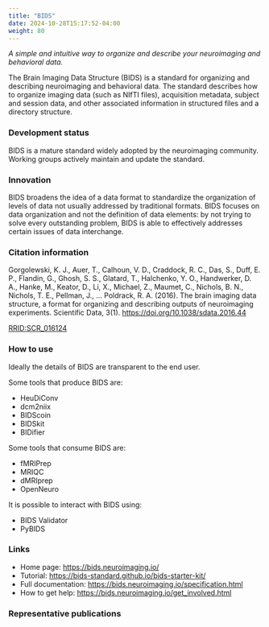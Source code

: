 ```yaml
---
title: "BIDS"
date: 2024-10-28T15:17:52-04:00
weight: 80
---
```


*A simple and intuitive way to organize and describe your neuroimaging and behavioral data.*

The Brain Imaging Data Structure (BIDS) is a standard for organizing and describing neuroimaging and behavioral data.  The standard describes how to organize imaging data (such as NIfTI files), acquisition metadata, subject and session data, and other associated information in structured files and a directory structure.

### Development status

BIDS is a mature standard widely adopted by the neuroimaging community.  Working groups actively maintain and update the standard.

### Innovation

BIDS broadens the idea of a data format to standardize the organization of levels of data not usually addressed by traditional formats.  BIDS focuses on data organization and not the definition of data elements: by not trying to solve every outstanding problem, BIDS is able to effectively addresses certain issues of data interchange.

### Citation information

Gorgolewski, K. J., Auer, T., Calhoun, V. D., Craddock, R. C., Das, S., Duff, E. P., Flandin, G., Ghosh, S. S., Glatard, T., Halchenko, Y. O., Handwerker, D. A., Hanke, M., Keator, D., Li, X., Michael, Z., Maumet, C., Nichols, B. N., Nichols, T. E., Pellman, J., … Poldrack, R. A. (2016). The brain imaging data structure, a format for organizing and describing outputs of neuroimaging experiments. Scientific Data, 3(1). https://doi.org/10.1038/sdata.2016.44

[RRID:SCR_016124](https://scicrunch.org/resolver/RRID:SCR_016124)

### How to use

Ideally the details of BIDS are transparent to the end user.

Some tools that produce BIDS are:

- HeuDiConv
- dcm2niix
- BIDScoin
- BIDSkit
- BIDifier

Some tools that consume BIDS are:

- fMRIPrep
- MRIQC
- dMRIprep
- OpenNeuro

It is possible to interact with BIDS using:

- BIDS Validator
- PyBIDS

### Links

- Home page: https://bids.neuroimaging.io/
- Tutorial: https://bids-standard.github.io/bids-starter-kit/
- Full documentation: https://bids.neuroimaging.io/specification.html
- How to get help: https://bids.neuroimaging.io/get_involved.html

### Representative publications
